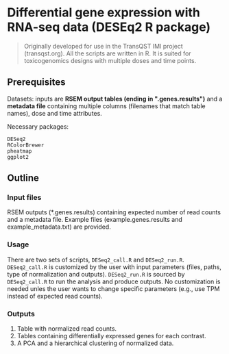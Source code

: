 # Differential gene expression with RNA-seq data (DESEq2 R package)
> Originally developed for use in the TransQST IMI project (transqst.org). All the scripts are written in R. 
> It is suited for toxicogenomics designs with multiple doses and time points.


## Prerequisites
Datasets: inputs are **RSEM output tables (ending in ".genes.results")** and a **metadata file** containing multiple columns (filenames that match table names), dose and time attributes.

Necessary packages:
```{r}
DESeq2
RColorBrewer
pheatmap
ggplot2
```
## Outline

### Input files
RSEM outputs (*.genes.results) containing expected number of read counts and a metadata file.
Example files (example.genes.results and example_metadata.txt) are provided.

### Usage
There are two sets of scripts, ```DESeq2_call.R``` and ```DESeq2_run.R```.
```DESeq2_call.R``` is customized by the user with input parameters (files, paths, type of normalization and outputs).
```DESeq2_run.R``` is sourced by ```DESeq2_call.R``` to run the analysis and produce outputs. No customization is needed unles the user wants to change specific parameters (e.g., use TPM instead of expected read counts).

### Outputs
1. Table with normalized read counts.
2. Tables containing differentially expressed genes for each contrast.
3. A PCA and a hierarchical clustering of normalized data.


